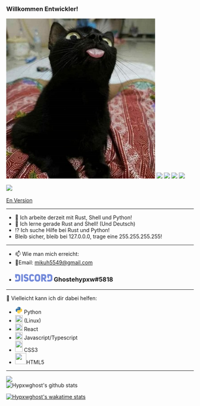 <!--- !! Ich lerne immer noch Deutsch, alles ist von Google Übersetzer und kann Fehler enthalten!! -->
### Willkommen Entwickler!

<img src='https://github.com/Hypxwghost/Hypxwghost/blob/main/Gato.jpg' width='400' height='430'>
<img src='https://img.shields.io/github/followers/Hypxwghost?style=social'>
<img src='https://img.shields.io/badge/OS:-Arch-blue?logo=arch-linux'>
<img src='https://img.shields.io/badge/Main Lang:- Python-blue?logo=python&logoColor=yellow'>
<img src='https://img.shields.io/badge/Editor:-VScode && Vim-blue?logo=vim'>

![](https://komarev.com/ghpvc/?username=Hypxwghost&color=ff69b4&label=Besucher+N°)

[En Version](https://github.com/Hypxwghost/Hypxwghost/blob/main/README_EN.md)


----

- 🔭 Ich arbeite derzeit mit Rust, Shell und Python!
- 🌱 Ich lerne gerade Rust and Shell! (Und Deutsch)
- ⁉ Ich suche Hilfe bei Rust und Python!
- Bleib sicher, bleib bei 127.0.0.0, trage eine 255.255.255.255!

---

- 📫 Wie man mich erreicht:
- :email:Email: mikuh5549@gmail.com
- ### <img src='https://github.com/Hypxwghost/Hypxwghost/blob/main/Discord_logo_PNG2.png' width='100' height='20'> Ghostehypxw#5818

---

💬 Vielleicht kann ich dir dabei helfen:
- <img src='https://github.com/Hypxwghost/Hypxwghost/blob/main/python-logo.png' width='20' height='20'> Python
- <img src='https://upload.wikimedia.org/wikipedia/commons/b/bb/Archlogo900.png' width='20' height='20'> (Linux)
- <img src ='https://user-images.githubusercontent.com/60857997/109406140-5fb7e380-7955-11eb-8241-3115cebe5d87.png' width='20' height='20'> React
- <img src='https://upload.wikimedia.org/wikipedia/commons/6/6a/JavaScript-logo.png' width='20' height='20'> Javascript/Typescript
- <img src='https://user-images.githubusercontent.com/60857997/109406135-5e86b680-7955-11eb-8f03-1a1469034ba5.png' width='20' height='30'> CSS3
- <img src='https://user-images.githubusercontent.com/60857997/109406136-5f1f4d00-7955-11eb-8c02-a65be54c661f.png' width='30' height='30'>HTML5

---

<img width="400px" align="left" src="https://github-readme-stats.vercel.app/api/top-langs/?username=Hypxwghost&hide_border=True&theme=midnight-purple&exclude_repo=dotfiles&locale=de"/>

![Hypxwghost's github stats](https://github-readme-stats.vercel.app/api?username=Hypxwghost&hide_border=True&show_icons=True&layout=default&langs-cont=10&theme=midnight-purple&locale=de)

[![Hypxwghost's wakatime stats](https://github-readme-stats.vercel.app/api/wakatime?username=Hypxwghost)](https://github.com/anuraghazra/github-readme-stats)
